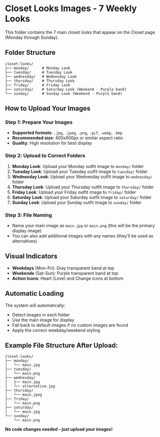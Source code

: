 # Closet Looks Images - 7 Weekly Looks

This folder contains the 7 main closet looks that appear on the Closet page (Monday through Sunday).

## Folder Structure

```
closet-looks/
├── monday/      # Monday Look
├── tuesday/     # Tuesday Look  
├── wednesday/   # Wednesday Look
├── thursday/    # Thursday Look
├── friday/      # Friday Look
├── saturday/    # Saturday Look (Weekend - Purple band)
└── sunday/      # Sunday Look (Weekend - Purple band)
```

## How to Upload Your Images

### **Step 1: Prepare Your Images**
- **Supported formats**: `.jpg`, `.jpeg`, `.png`, `.gif`, `.webp`, `.bmp`
- **Recommended size**: 400x600px or similar aspect ratio
- **Quality**: High resolution for best display

### **Step 2: Upload to Correct Folders**
1. **Monday Look**: Upload your Monday outfit image to `monday/` folder
2. **Tuesday Look**: Upload your Tuesday outfit image to `tuesday/` folder
3. **Wednesday Look**: Upload your Wednesday outfit image to `wednesday/` folder
4. **Thursday Look**: Upload your Thursday outfit image to `thursday/` folder
5. **Friday Look**: Upload your Friday outfit image to `friday/` folder
6. **Saturday Look**: Upload your Saturday outfit image to `saturday/` folder
7. **Sunday Look**: Upload your Sunday outfit image to `sunday/` folder

### **Step 3: File Naming**
- Name your main image as `main.jpg` or `main.png` (this will be the primary display image)
- You can also add additional images with any names (they'll be used as alternatives)

## Visual Indicators

- **Weekdays** (Mon-Fri): Gray transparent band at top
- **Weekends** (Sat-Sun): Purple transparent band at top
- **Action Icons**: Heart (Love) and Change icons at bottom

## Automatic Loading

The system will automatically:
- Detect images in each folder
- Use the main image for display
- Fall back to default images if no custom images are found
- Apply the correct weekday/weekend styling

## Example File Structure After Upload:

```
closet-looks/
├── monday/
│   └── main.jpg
├── tuesday/
│   └── main.png
├── wednesday/
│   ├── main.jpg
│   └── alternative.jpg
├── thursday/
│   └── main.jpeg
├── friday/
│   └── main.png
├── saturday/
│   └── main.jpg
└── sunday/
    └── main.png
```

**No code changes needed - just upload your images!**

